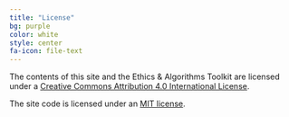 ```yaml
---
title: "License"
bg: purple
color: white
style: center
fa-icon: file-text
---
```


The contents of this site and the Ethics & Algorithms Toolkit are licensed under a
[Creative Commons Attribution 4.0 International License](https://creativecommons.org/licenses/by/4.0/).

The site code is licensed under an [MIT license](https://github.com/govex/toolkit/blob/gh-pages/LICENSE.txt).